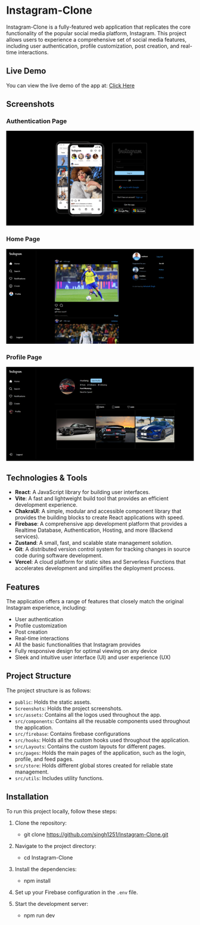 # Instagram-Clone

Instagram-Clone is a fully-featured web application that replicates the core functionality of the popular social media platform, Instagram. This project allows users to experience a comprehensive set of social media features, including user authentication, profile customization, post creation, and real-time interactions.

## Live Demo

You can view the live demo of the app at: [Click Here](https://instaclone-social.vercel.app/)

## Screenshots

### Authentication Page

![Auth Page](Screenshots/authPage.png)

### Home Page

![Home Page](Screenshots/homePage.png)

### Profile Page

![Profile Page](Screenshots/profilePage.png)

## Technologies & Tools

- **React**: A JavaScript library for building user interfaces.
- **Vite**: A fast and lightweight build tool that provides an efficient development experience.
- **ChakraUI**: A simple, modular and accessible component library that provides the building blocks to create React applications with speed.
- **Firebase**: A comprehensive app development platform that provides a Realtime Database, Authentication, Hosting, and more (Backend services).
- **Zustand**: A small, fast, and scalable state management solution.
- **Git**: A distributed version control system for tracking changes in source code during software development.
- **Vercel**: A cloud platform for static sites and Serverless Functions that accelerates development and simplifies the deployment process.

## Features

The application offers a range of features that closely match the original Instagram experience, including:

- User authentication
- Profile customization
- Post creation
- Real-time interactions
- All the basic functionalities that Instagram provides
- Fully responsive design for optimal viewing on any device
- Sleek and intuitive user interface (UI) and user experience (UX)

## Project Structure

The project structure is as follows:

- `public`: Holds the static assets.
- `Screenshots`: Holds the project screenshots.
- `src/assets`: Contains all the logos used throughout the app.
- `src/components`: Contains all the reusable components used throughout the application.
- `src/firebase`: Contains firebase configurations
- `src/hooks`: Holds all the custom hooks used throughout the application.
- `src/Layouts`: Contains the custom layouts for different pages.
- `src/pages`: Holds the main pages of the application, such as the login, profile, and feed pages.
- `src/store`: Holds different global stores created for reliable state management.
- `src/utils`: Includes utility functions.

## Installation

To run this project locally, follow these steps:

1. Clone the repository:

   - git clone https://github.com/singh1251/Instagram-Clone.git

2. Navigate to the project directory:

   - cd Instagram-Clone

3. Install the dependencies:

   - npm install

4. Set up your Firebase configuration in the `.env` file.

5. Start the development server:

   - npm run dev
